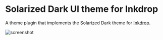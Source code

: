 # Solarized Dark UI theme for Inkdrop

A theme plugin that implements the Solarized Dark theme for [Inkdrop](https://www.inkdrop.app/).

![screenshot](./docs/screenshot.png)

